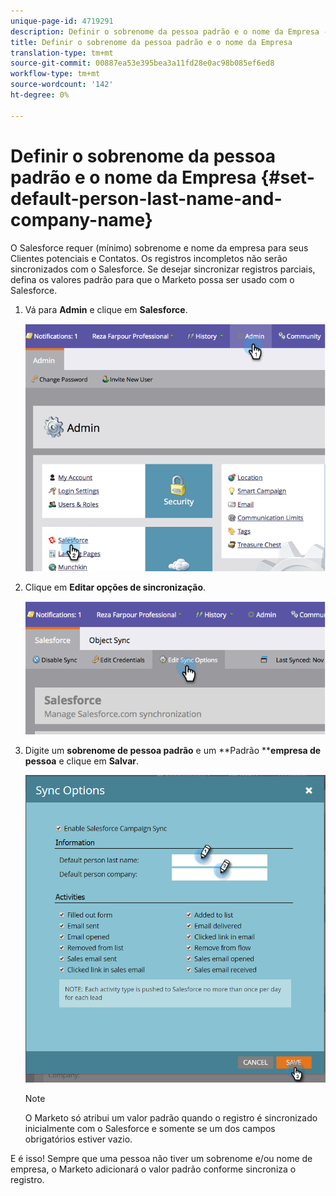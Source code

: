```yaml
---
unique-page-id: 4719291
description: Definir o sobrenome da pessoa padrão e o nome da Empresa - Documentos de marketing - Documentação do produto
title: Definir o sobrenome da pessoa padrão e o nome da Empresa
translation-type: tm+mt
source-git-commit: 00887ea53e395bea3a11fd28e0ac98b085ef6ed8
workflow-type: tm+mt
source-wordcount: '142'
ht-degree: 0%

---
```



# Definir o sobrenome da pessoa padrão e o nome da Empresa {#set-default-person-last-name-and-company-name}

O Salesforce requer (mínimo) sobrenome e nome da empresa para seus Clientes potenciais e Contatos. Os registros incompletos não serão sincronizados com o Salesforce. Se desejar sincronizar registros parciais, defina os valores padrão para que o Marketo possa ser usado com o Salesforce.

1. Vá para **Admin** e clique em **Salesforce**.

   ![](assets/image2014-12-9-13-3a41-3a58.png)

1. Clique em **Editar opções de sincronização**.

   ![](assets/image2014-12-9-13-3a42-3a6.png)

1. Digite um **sobrenome de pessoa padrão** e um **Padrão ****empresa de pessoa** e clique em **Salvar**.

   ![](assets/sync-options-hands.png)

   >[!NOTE]
   >
   >O Marketo só atribui um valor padrão quando o registro é sincronizado inicialmente com o Salesforce e somente se um dos campos obrigatórios estiver vazio.

E é isso! Sempre que uma pessoa não tiver um sobrenome e/ou nome de empresa, o Marketo adicionará o valor padrão conforme sincroniza o registro.

